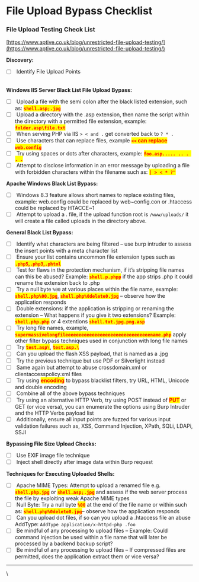 # File Upload Bypass Checklist

### File Upload Testing Check List

[https://www.aptive.co.uk/blog/unrestricted-file-upload-testing/](https://www.aptive.co.uk/blog/unrestricted-file-upload-testing/)

**Discovery:**

* [ ] &#x20;Identify File Upload Points

\
**Windows IIS Server Black List File Upload Bypass:**

* [ ] &#x20;Upload a file with the semi colon after the black listed extension, such as: <mark style="color:red;">**`shell.asp;.jpg`**</mark>
* [ ] &#x20;Upload a directory with the .asp extension, then name the script within the directory with a permitted file extension, example: <mark style="color:red;">**`folder.asp\file.txt`**</mark>
* [ ] &#x20;When serving PHP via IIS `> < and .` get converted back to `? * .`
* [ ] &#x20;Use characters that can replace files, example <mark style="color:red;">**`<<`**</mark><mark style="color:red;">**&#x20;**</mark><mark style="color:red;">**can replace**</mark><mark style="color:red;">**&#x20;**</mark><mark style="color:red;">**`web.config`**</mark>
* [ ] &#x20;Try using spaces or dots after characters, example: <mark style="color:red;">**`foo.asp..... .. . . .`**</mark>
* [ ] &#x20;Attempt to disclose information in an error message by uploading a file with forbidden characters within the filename such as: <mark style="color:red;">**`| > < * ?"`**</mark>

**Apache Windows Black List Bypass:**

* [ ] &#x20;Windows 8.3 feature allows short names to replace existing files, example: web.config could be replaced by web\~config.con or .htaccess could be replaced by HTACCE\~1
* [ ] &#x20;Attempt to upload a . file, if the upload function root is `/www/uploads/` it will create a file called uploads in the directory above.

**General Black List Bypass:**

* [ ] &#x20;Identify what characters are being filtered – use burp intruder to assess the insert points with a meta character list
* [ ] &#x20;Ensure your list contains uncommon file extension types such as <mark style="color:red;">**`.php5`**</mark><mark style="color:red;">**,**</mark><mark style="color:red;">**`.php3`**</mark><mark style="color:red;">**,**</mark><mark style="color:red;">**`.phtml`**</mark>
* [ ] &#x20;Test for flaws in the protection mechanism, if it’s stripping file names can this be abused? Example: <mark style="color:red;">**`shell.p.phpp`**</mark> if the app strips .php it could rename the extension back to .php
* [ ] &#x20;Try a null byte `%00` at various places within the file name, example: <mark style="color:red;">**`shell.php%00.jpg`**</mark>, <mark style="color:red;">**`shell.php%0delete0.jpg`**</mark> – observe how the application responds
* [ ] &#x20;Double extensions: if the application is stripping or renaming the extension – What happens if you give it two extensions? Example: <mark style="color:red;">**`shell.php.php`**</mark> or 4 extentions <mark style="color:red;">**`shell.txt.jpg.png.asp`**</mark>
* [ ] &#x20;Try long file names, example, <mark style="color:red;">**`supermassivelongfileeeeeeeeeeeeeeeeeeeeeeeeeeeeeeeename.php`**</mark> apply other filter bypass techniques used in conjunction with long file names
* [ ] &#x20;Try <mark style="color:red;">**`test.asp\`**</mark>, <mark style="color:red;">**`test.asp.\`**</mark>
* [ ] &#x20;Can you upload the flash XSS payload, that is named as a .jpg
* [ ] &#x20;Try the previous technique but use PDF or Silverlight instead
* [ ] &#x20;Same again but attempt to abuse crossdomain.xml or clientaccesspolicy.xml files
* [ ] &#x20;Try using <mark style="color:red;">**encoding**</mark> to bypass blacklist filters, try URL, HTML, Unicode and double encoding
* [ ] &#x20;Combine all of the above bypass techniques
* [ ] &#x20;Try using an alternative HTTP Verb, try using POST instead of <mark style="color:red;">**PUT**</mark> or GET (or vice versa), you can enumerate the options using Burp Intruder and the HTTP Verbs payload list
* [ ] &#x20;Additionally, ensure all input points are fuzzed for various input validation failures such as, XSS, Command Injection, XPath, SQLi, LDAPi, SSJI

**Bypassing File Size Upload Checks:**

* [ ] &#x20;Use EXIF image file technique
* [ ] &#x20;Inject shell directly after image data within Burp request

**Techniques for Executing Uploaded Shells:**

* [ ] &#x20;Apache MIME Types: Attempt to upload a renamed file e.g. <mark style="color:red;">**`shell.php.jpg`**</mark> or <mark style="color:red;">**`shell.asp;.jpg`**</mark> and assess if the web server process the file by exploiting weak Apache MIME types
* [ ] &#x20;Null Byte: Try a null byte <mark style="color:red;">**`%00`**</mark> at the end of the file name or within such as: <mark style="color:red;">**`shell.php%0delete0.jpg`**</mark>– observe how the application responds
* [ ] &#x20;Can you upload dot files, if so can you upload a .htaccess file an abuse AddType: `AddType application/x-httpd-php .foo`
* [ ] &#x20;Be mindful of any processing to upload files – Example: Could command injection be used within a file name that will later be processed by a backend backup script?
* [ ] &#x20;Be mindful of any processing to upload files – If compressed files are permitted, does the application extract them or vice versa?

***

\
